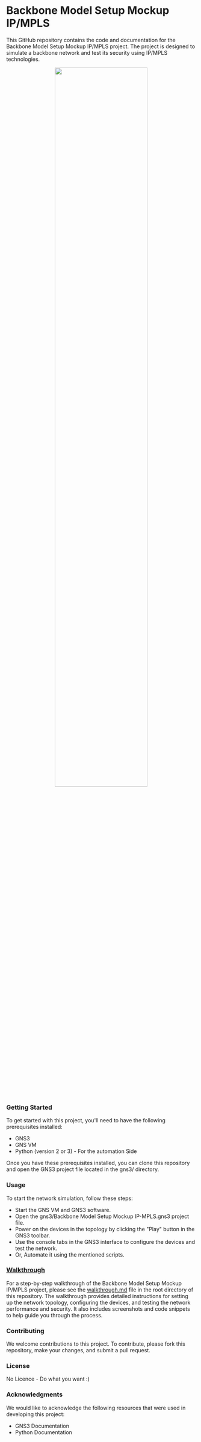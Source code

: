 # Backbone Model Setup Mockup IP/MPLS
This GitHub repository contains the code and documentation for the Backbone Model Setup Mockup IP/MPLS project. The project is designed to simulate a backbone network and test its security using IP/MPLS technologies.

<p align="center" width="70%">
    <img width="70%"src="https://cdn.akamai.steamstatic.com/steam/apps/865610/capsule_616x353.jpg?t=1662045980"> 
</p>

### Getting Started
To get started with this project, you'll need to have the following prerequisites installed:

- GNS3
- GNS VM
- Python (version 2 or 3) - For the automation Side

Once you have these prerequisites installed, you can clone this repository and open the GNS3 project file located in the gns3/ directory.

### Usage
To start the network simulation, follow these steps:

- Start the GNS VM and GNS3 software.
- Open the gns3/Backbone Model Setup Mockup IP-MPLS.gns3 project file.
- Power on the devices in the topology by clicking the "Play" button in the GNS3 toolbar.
- Use the console tabs in the GNS3 interface to configure the devices and test the network.
- Or, Automate it using the mentioned scripts.

### <a href="https://github.com/GhnimiWael/Academic/blob/main/Network%20Security/Project%201/walkthrough.md">Walkthrough</a>
For a step-by-step walkthrough of the Backbone Model Setup Mockup IP/MPLS project, please see the <a href="https://github.com/GhnimiWael/Academic/blob/main/Network%20Security/Project%201/walkthrough.md">walkthrough.md</a> file in the root directory of this repository. The walkthrough provides detailed instructions for setting up the network topology, configuring the devices, and testing the network performance and security. It also includes screenshots and code snippets to help guide you through the process.

### Contributing
We welcome contributions to this project. To contribute, please fork this repository, make your changes, and submit a pull request.

### License
No Licence - Do what you want :)

### Acknowledgments
We would like to acknowledge the following resources that were used in developing this project:
- GNS3 Documentation
- Python Documentation
